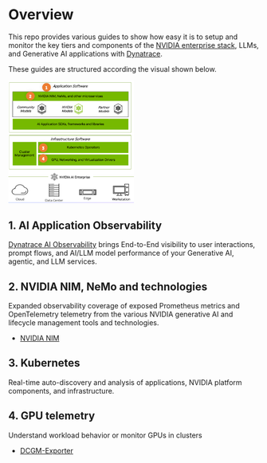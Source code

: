 # Overview

This repo provides various guides to show how easy it is to setup and monitor the key tiers and components of the [NVIDIA enterprise stack](https://docs.nvidia.com/ai-enterprise), LLMs, and Generative AI applications with [Dynatrace](https://www.dynatrace.com).  

These guides are structured according the visual shown below.

<img src="images/nvidia-stack.png" width="50%">

## 1. AI Application Observability 

[Dynatrace AI Observability](https://www.dynatrace.com/hub/detail/ai-and-llm-observability/?filter=ai-ml-observability) brings End-to-End visibility to user interactions, prompt flows, and AI/LLM model performance of your Generative AI, agentic, and LLM services.

## 2. NVIDIA NIM, NeMo and technologies

Expanded observability coverage of exposed Prometheus metrics and OpenTelemetry telemetry from the various NVIDIA generative AI and lifecycle management tools and technologies. 

  * [NVIDIA NIM](NIM.md)

## 3. Kubernetes

Real-time auto-discovery and analysis of applications, NVIDIA platform components, and infrastructure.

## 4. GPU telemetry

Understand workload behavior or monitor GPUs in clusters

  * [DCGM-Exporter](DCGM-exporter.md)